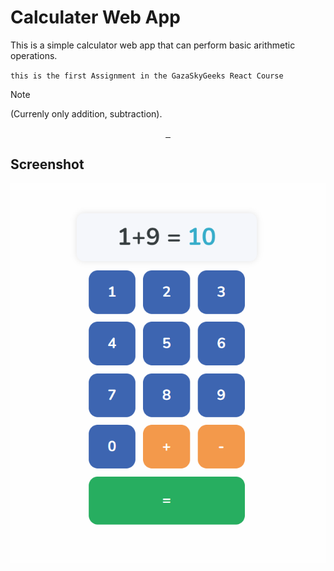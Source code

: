 # Calculater Web App
This is a simple calculator web app that can perform basic arithmetic operations.

` this is the first Assignment in the GazaSkyGeeks React Course `

> [!NOTE]
> (Currenly only addition, subtraction).

<p align="center">
    <a href="https://github.com/0xJ1NX">
        <img src="https://img.shields.io/badge/Author-0xJ1NX-blue?style=for-the-badge"  height="27"  alt=""/>
    </a>
    <a href="https://react.dev/" target="_blank">
        <img src="https://img.shields.io/badge/React-%2320232a.svg?logo=react&logoColor=%2361DAFB"  height="27"  alt=""/>
    </a>
    <a href="https://www.typescriptlang.org/" target="_blank">
        <img src="https://img.shields.io/badge/TypeScript-3178C6?logo=typescript&logoColor=fff"  height="27"  alt=""/>
    </a>
</p>


## Screenshot
![Screenshot](./public/image.png)

